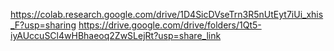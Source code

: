 https://colab.research.google.com/drive/1D4SicDVseTrn3R5nUtEyt7iUi_xhis_F?usp=sharing
https://drive.google.com/drive/folders/1Qt5-iyAUccuSCl4wHBhaeoq2ZwSLejRt?usp=share_link
